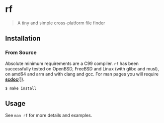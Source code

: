 # rf

> A tiny and simple cross-platform file finder

## Installation

### From Source

Absolute minimum requirements are a C99 compiler. `rf` has been successfully
tested on OpenBSD, FreeBSD and Linux (with glibc and musl), on amd64 and arm
and with clang and gcc. For man pages you will require
[__scdoc__(1)](https://sr.ht/~sircmpwn/scdoc/).

    $ make install

## Usage

See `man rf` for more details and examples.